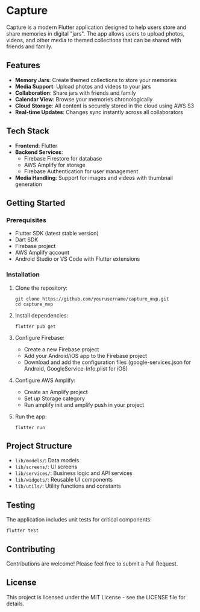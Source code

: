 # Capture

Capture is a modern Flutter application designed to help users store and share memories in digital "jars". The app allows users to upload photos, videos, and other media to themed collections that can be shared with friends and family.

## Features

- **Memory Jars**: Create themed collections to store your memories
- **Media Support**: Upload photos and videos to your jars
- **Collaboration**: Share jars with friends and family
- **Calendar View**: Browse your memories chronologically
- **Cloud Storage**: All content is securely stored in the cloud using AWS S3
- **Real-time Updates**: Changes sync instantly across all collaborators

## Tech Stack

- **Frontend**: Flutter
- **Backend Services**:
  - Firebase Firestore for database
  - AWS Amplify for storage
  - Firebase Authentication for user management
- **Media Handling**: Support for images and videos with thumbnail generation

## Getting Started

### Prerequisites

- Flutter SDK (latest stable version)
- Dart SDK
- Firebase project
- AWS Amplify account
- Android Studio or VS Code with Flutter extensions

### Installation

1. Clone the repository:
   ```
   git clone https://github.com/yourusername/capture_mvp.git
   cd capture_mvp
   ```

2. Install dependencies:
   ```
   flutter pub get
   ```

3. Configure Firebase:
   - Create a new Firebase project
   - Add your Android/iOS app to the Firebase project
   - Download and add the configuration files (google-services.json for Android, GoogleService-Info.plist for iOS)

4. Configure AWS Amplify:
   - Create an Amplify project
   - Set up Storage category
   - Run amplify init and amplify push in your project

5. Run the app:
   ```
   flutter run
   ```

## Project Structure

- `lib/models/`: Data models
- `lib/screens/`: UI screens
- `lib/services/`: Business logic and API services
- `lib/widgets/`: Reusable UI components
- `lib/utils/`: Utility functions and constants

## Testing

The application includes unit tests for critical components:

```
flutter test
```

## Contributing

Contributions are welcome! Please feel free to submit a Pull Request.

## License

This project is licensed under the MIT License - see the LICENSE file for details.
